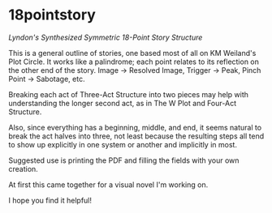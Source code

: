 # 18pointstory
_Lyndon's Synthesized Symmetric 18-Point Story Structure_

This is a general outline of stories, one based most of all on KM Weiland's Plot Circle. It works like a palindrome; each point relates to its reflection on the other end of the story. Image -> Resolved Image, Trigger -> Peak, Pinch Point -> Sabotage, etc.

Breaking each act of Three-Act Structure into two pieces may help with understanding the longer second act, as in The W Plot and Four-Act Structure.

Also, since everything has a beginning, middle, and end, it seems natural to break the act halves into three, not least because the resulting steps all tend to show up explicitly in one system or another and implicitly in most.

Suggested use is printing the PDF and filling the fields with your own creation.

At first this came together for a visual novel I'm working on.

I hope you find it helpful!
